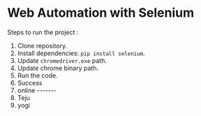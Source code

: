 # Web Automation with Selenium

Steps to run the project : 

1. Clone repository.
2. Install dependencies: `pip install selenium`.
3. Update `chromedriver.exe` path.
4. Update chrome binary path.
5. Run the code.
6. Success
7. online -------
8. Teju
9. yogi
